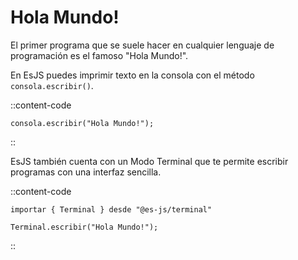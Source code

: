 # Hola Mundo!

El primer programa que se suele hacer en cualquier lenguaje de programación es el famoso "Hola Mundo!". 

En EsJS puedes imprimir texto en la consola con el método `consola.escribir()`.

::content-code
```esjs
consola.escribir("Hola Mundo!");
```
::

EsJS también cuenta con un Modo Terminal que te permite escribir programas con una interfaz sencilla.

::content-code
```esjs
importar { Terminal } desde "@es-js/terminal"

Terminal.escribir("Hola Mundo!");
```
::

